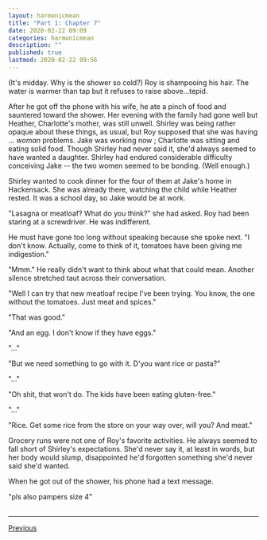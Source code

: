 ```yaml
---
layout: harmonicmean
title: "Part 1: Chapter 7"
date: 2020-02-22 09:09
categories: harmonicmean
description: ""
published: true
lastmod: 2020-02-22 09:56
---
```


(It's midday. Why is the shower so cold?)
Roy is shampooing his hair. The water is warmer than tap but it refuses to raise above...tepid.

After he got off the phone with his wife, he ate a pinch of food and sauntered toward the shower. Her evening with the family had gone well but Heather, Charlotte's mother, was still unwell. Shirley was being rather opaque about these things, as usual, but Roy supposed that she was having ... _woman_ problems. Jake was working now ; Charlotte was sitting and eating solid food. Though Shirley had never said it, she'd always seemed to have wanted a daughter. Shirley had endured considerable difficulty conceiving Jake -- the two women seemed to be bonding. (Well enough.) 

Shirley wanted to cook dinner for the four of them at Jake's home in Hackensack. She was already there, watching the child while Heather rested. It was a school day, so Jake would be at work.

"Lasagna or meatloaf? What do you think?" she had asked. Roy had been staring at a screwdriver. He was indifferent. 

He must have gone too long without speaking because she spoke next. "I don't know. Actually, come to think of it, tomatoes have been giving me indigestion."

"Mmm." He really didn't want to think about what that could mean. Another silence stretched taut across their conversation. 

"Well I can try that new meatloaf recipe I've been trying. You know, the one without the tomatoes. Just meat and spices."

"That was good."

"And an egg. I don't know if they have eggs."

"..."

"But we need something to go with it. D'you want rice or pasta?"

"..."

"Oh shit, that won't do. The kids have been eating gluten-free."

"..."

"Rice. Get some rice from the store on your way over, will you? And meat."

Grocery runs were not one of Roy's favorite activities. He always seemed to fall short of Shirley's expectations. She'd never say it, at least in words, but her body would slump, disappointed he'd forgotten something she'd never said she'd wanted.

When he got out of the shower, his phone had a text message.

"pls also pampers size 4"
<br/><br/>

***

<span class="hm-nav-prev"><a href="{{ 'p1-ch6' | prepend: site.baseurl }}">Previous</a></span><!--<span class="hm-nav-next"><a href="{{ 'p1-ch8' | prepend: site.baseurl }}">Next</a></span> -->
